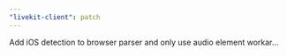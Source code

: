 ```yaml
---
"livekit-client": patch
---
```


Add iOS detection to browser parser and only use audio element workar…
